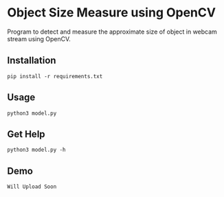 # Object Size Measure using OpenCV

Program to detect and measure the approximate size of object in webcam stream using OpenCV. 

## Installation

    pip install -r requirements.txt
    
## Usage

    python3 model.py
    
## Get Help
    
    python3 model.py -h
    
## Demo

    Will Upload Soon
    
    
